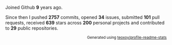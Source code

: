 Joined Github **9** years ago.

Since then I pushed **2757** commits, opened **34** issues, submitted **101** pull requests, received **639** stars across **200** personal projects and contributed to **29** public repositories.

<p align="right"><sub>Generated using <a href="https://github.com/marketplace/actions/profile-readme-stats">teoxoy/profile-readme-stats</a></sub></p>
